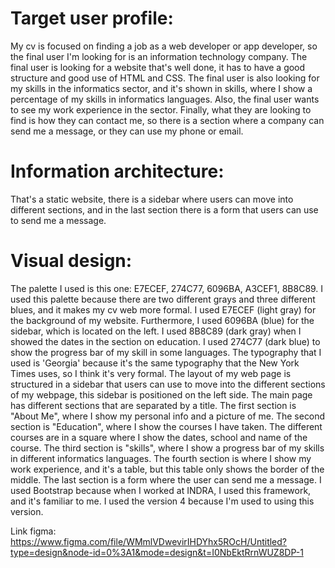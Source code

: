 # Target user profile: 
My cv is focused on finding a job as a web developer or app developer, so the final user I'm looking for is an information technology company. The final user is looking for a website that's well done, it has to have a good structure and good use of HTML and CSS. The final user is also looking for my skills in the informatics sector, and it's shown in skills, where I show a percentage of my skills in informatics languages. Also, the final user wants to see my work experience in the sector. Finally, what they are looking to find is how they can contact me, so there is a section where a company can send me a message, or they can use my phone or email.

# Information architecture:
That's a static website, there is a sidebar where users can move into different sections, and in the last section there is a form that users can use to send me a message.

# Visual design: 
The palette I used is this one: E7ECEF, 274C77, 6096BA, A3CEF1, 8B8C89.
I used this palette because there are two different grays and three different blues, and it makes my cv web more formal. I used E7ECEF (light gray) for the background of my website. Furthermore, I used 6096BA (blue) for the sidebar, which is located on the left. I used 8B8C89 (dark gray) when I showed the dates in the section on education. I used 274C77 (dark blue) to show the progress bar of my skill in some languages. The typography that I used is 'Georgia' because it's the same typography that the New York Times uses, so I think it's very formal. The layout of my web page is structured in a sidebar that users can use to move into the different sections of my webpage, this sidebar is positioned on the left side. The main page has different sections that are separated by a title. The first section is "About Me", where I show my personal info and a picture of me. The second section is "Education", where I show the courses I have taken. The different courses are in a square where I show the dates, school and name of the course. The third section is "skills", where I show a progress bar of my skills in different informatics languages. The fourth section is where I show my work experience, and it's a table, but this table only shows the border of the middle. The last section is a form where the user can send me a message. I used Bootstrap because when I worked at INDRA, I used this framework, and it's familiar to me. I used the version 4 because I'm used to using this version.


Link figma: 
https://www.figma.com/file/WMmlVDwevirIHDYhx5ROcH/Untitled?type=design&node-id=0%3A1&mode=design&t=I0NbEktRrnWUZ8DP-1
